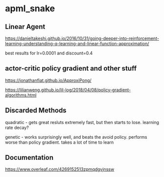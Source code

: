 # apml_snake

## Linear Agent
https://danieltakeshi.github.io/2016/10/31/going-deeper-into-reinforcement-learning-understanding-q-learning-and-linear-function-approximation/

best results for lr=0.0001 and discount=0.4

## actor-critic policy gradient and other stuff
https://jonathanfiat.github.io/ApproxiPong/

https://lilianweng.github.io/lil-log/2018/04/08/policy-gradient-algorithms.html


## Discarded Methods
quadratic - gets great resluts extremely fast, but then starts to lose. learning rate decay?

genetic - works surprisingly well, and beats the avoid policy. performs worse than policy gradient. takes a lot of time to learn


## Documentation
https://www.overleaf.com/4269152513zpmqdgvjnssw

